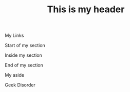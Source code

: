 <!DOCTYPE>

<html lang="en">
  <head>
    <meta charset="utf-8">
    <title>HTML5 Structuring</title>
    <link rel="stylesheet" href="formating.css">
  </head>

  <body>
    <header>
      <h1>This is my header</h1>
    </header>
    <nav>
      <p>My Links</p>
    </nav>
    <section>
      <p>Start of my section</p>
      <article>Inside my section</article>
      <p>End of my section</p>
    </section>
    <aside>
      <p>My aside</p>
    </aside>
    <footer>
      <p>Geek Disorder</p>
    </footer>
  </body>
